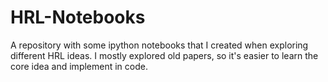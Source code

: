 # HRL-Notebooks

A repository with some ipython notebooks that I created when exploring different HRL ideas. I mostly explored old papers, so it's easier to learn the core idea and implement in code.
